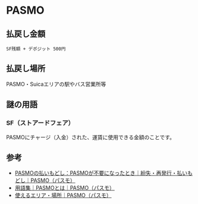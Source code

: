 # PASMO

## 払戻し金額

```
SF残額 + デポジット 500円
```

## 払戻し場所

PASMO・Suicaエリアの駅やバス営業所等

## 謎の用語

### SF（ストアードフェア）

PASMOにチャージ（入金）された、運賃に使用できる金額のことです。

## 参考

- [PASMOの払いもどし：PASMOが不要になったとき｜紛失・再発行・払いもどし｜PASMO（パスモ）](http://www.pasmo.co.jp/reissue/repayment/)
- [用語集｜PASMOとは｜PASMO（パスモ）](http://www.pasmo.co.jp/about/glossary.html#ancSF)
- [使えるエリア・場所｜PASMO（パスモ）](http://www.pasmo.co.jp/area/)
